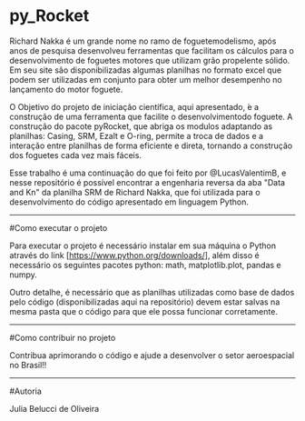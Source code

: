 # py_Rocket
Richard Nakka é um grande nome no ramo de foguetemodelismo, após anos de pesquisa desenvolveu ferramentas que facilitam os cálculos para o desenvolvimento de foguetes motores que utilizam grão propelente sólido. Em seu site são disponibilizadas algumas planilhas no formato excel que podem ser utilizadas em conjunto para obter um melhor desempenho no lançamento do motor foguete.

O Objetivo do projeto de iniciação científica, aqui apresentado, ́e a construção de uma ferramenta que facilite o desenvolvimentodo foguete. A construção do pacote pyRocket, que abriga os modulos adaptando as planilhas: Casing, SRM, Ezalt e O-ring, permite a troca de dados e a interação entre planilhas de forma eficiente e direta, tornando a construção dos foguetes cada vez mais fáceis.

Esse trabalho é uma continuação do que foi feito por @LucasValentimB, e nesse repositório é possível encontrar a engenharia reversa da aba "Data and Kn" da planilha SRM de Richard Nakka, que foi utilizada para o desenvolvimento do código apresentado em linguagem Python.

----

#Como executar o projeto

Para executar o projeto é necessário instalar em sua máquina o Python através do link [https://www.python.org/downloads/], além disso é necessário os seguintes pacotes python: math, matplotlib.plot, pandas e numpy.

Outro detalhe, é necessário que as planilhas utilizadas como base de dados pelo código (disponibilizadas aqui na repositório) devem estar salvas na mesma pasta que o código para que ele possa funcionar corretamente.

----

#Como contribuir no projeto

Contribua aprimorando o código e ajude a desenvolver o setor aeroespacial no Brasil!!

---

#Autoria

Julia Belucci de Oliveira
